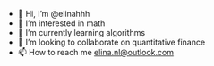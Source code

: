 - 👋 Hi, I’m @elinahhh
- 👀 I’m interested in math
- 🌱 I’m currently learning algorithms
- 💞️ I’m looking to collaborate on quantitative finance
- 📫 How to reach me elina.nl@outlook.com

<!---
elinahhh/elinahhh is a ✨ special ✨ repository because its `README.md` (this file) appears on your GitHub profile.
You can click the Preview link to take a look at your changes.
--->
